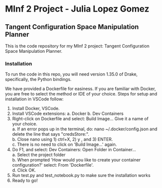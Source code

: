 # MInf 2 Project - Julia Lopez Gomez
## Tangent Configuration Space Manipulation Planner

This is the code repository for my MInf 2 project: Tangent Configuration Space Manipulation Planner.

### Installation
To run the code in this repo, you will need version 1.35.0 of Drake, specifically, the Python bindings. 

We have provided a Dockerfile for easiness. If you are familiar with Docker, you are free to select the method or IDE of your choice. Steps for setup and installation in VSCode follow:
1. Install Docker, VSCode.
2. Install VSCode extensions:
  a. Docker
  b. Dev Containers
4. Right-click on Dockerfile and select: Build Image... Give it a name of your choice.<br />
  a. If an error pops up in the terminal, do: nano ~/.docker/config.json and delete the line that says "credsStore:".<br />
  b. Close nano using 1) ctrl+X, 2) y , and 3) ENTER.<br />
  c. There is no need to click on 'Build Image...' again.
5. Do F1, and select: Dev Containers: Open Folder in Container...<br />
  a. Select the project folder<br />
  b. When prompted 'How would you like to create your container configuration?' select: From 'Dockerfile'.<br />
  d. Click OK.
6. Run test.py and test_notebook.py to make sure the installation works
7. Ready to go!
